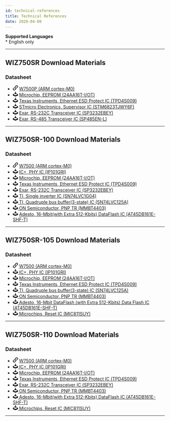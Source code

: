 ```yaml
---
id: technical-references
title: Technical References
date: 2020-04-08
---
```


**Supported Languages**  
\* English only

-----

## WIZ750SR Download Materials

### Datasheet

  - ![](/img/products/w5500/w5500_evb/icons/link.png) [W7500P (ARM cortex-M0)](../../Chip/MCU/W7500P/overview)
  - ![](/img/products/w5500/w5500_evb/icons/download.png) [Microchip, EEPROM (24AA16T-I/OT)](http://www.microchip.com/wwwproducts/en/24AA16)
  - ![](/img/products/w5500/w5500_evb/icons/download.png) [Texas Instruments, Ethernet ESD Protect IC (TPD4S009)](http://www.ti.com/product/TPD4S009?keyMatch=tpd4s009&tisearch=Search-EN-Everything)
  - ![](/img/products/w5500/w5500_evb/icons/download.png) [STmicro Electronics, Supervisor IC (STM6823TJWY6F)](http://www2.st.com/content/st_com/en/products/reset-and-supervisor-ics/microprocessor-supervisors/stm6823.html)
  - ![](/img/products/w5500/w5500_evb/icons/download.png) [Exar, RS-232C Transceiver IC (SP3232EBEY)](https://www.exar.com/product/interface/serial-transceivers/rs232/sp3232eb)
  - ![](/img/products/w5500/w5500_evb/icons/download.png) [Exar, RS-485 Transceiver IC (SP485EN-L)](https://www.exar.com/product/interface/serial-transceivers/rs485-422/sp3485)

-----

## WIZ750SR-100 Download Materials

### Datasheet

  - ![](/img/products/w5500/w5500_evb/icons/link.png) [W7500 (ARM cortex-M0)](../../Chip/MCU/W7500/overview)
  - ![](/img/products/w5500/w5500_evb/icons/download.png) <a href="https://www.bdtic.com/DataSheet/ICplus/IP101G_DS_R01_20121224.pdf" target="_blank">IC+, PHY IC (IP101GRI)</a>
  - ![](/img/products/w5500/w5500_evb/icons/download.png) [Microchip, EEPROM (24AA16T-I/OT)](http://www.microchip.com/wwwproducts/en/24AA16)
  - ![](/img/products/w5500/w5500_evb/icons/download.png) [Texas Instruments, Ethernet ESD Protect IC (TPD4S009)](http://www.ti.com/product/TPD4S009?keyMatch=tpd4s009&tisearch=Search-EN-Everything)
  - ![](/img/products/w5500/w5500_evb/icons/download.png) [Exar, RS-232C Transceiver IC (SP3232EBEY)](https://www.exar.com/product/interface/serial-transceivers/rs232/sp3232eb)
  - ![](/img/products/w5500/w5500_evb/icons/download.png) <a href="https://http://www.ti.com/lit/ds/symlink/sn74lvc1g04.pdf" target="_blank"> TI, Single inverter IC (SN74LVC1G04)</a>
  - ![](/img/products/w5500/w5500_evb/icons/download.png)<a href="https://http://www.ti.com/lit/ds/symlink/sn74lvc125a.pdf" target="_blank"> TI, Quadruple bus buffer(3-state) IC (SN74LVC125A)</a>
  - ![](/img/products/w5500/w5500_evb/icons/download.png)<a href="https://http://www.onsemi.com/pub/Collateral/MMBT4403LT1-D.pdf" target="_blank"> ON Semiconductor, PNP TR (MMBT4403)</a>
  - ![](/img/products/w5500/w5500_evb/icons/download.png) <a href="https://www.adestotech.com/wp-content/uploads/doc8782.pdf" target="_blank"> Adesto, 16-Mbit(with Extra 512-Kbits) DataFlash IC (AT45DB161E-SHF-T)</a>

-----

## WIZ750SR-105 Download Materials

### Datasheet

  - ![](/img/products/w5500/w5500_evb/icons/link.png) [W7500 (ARM cortex-M0)](../../Chip/MCU/W7500/overview)
  - ![](/img/products/w5500/w5500_evb/icons/download.png)<a href="https://www.bdtic.com/DataSheet/ICplus/IP101G_DS_R01_20121224.pdf" target="_blank"> IC+, PHY IC (IP101GRI)</a>
  - ![](/img/products/w5500/w5500_evb/icons/download.png) [Microchip, EEPROM (24AA16T-I/OT)](http://www.microchip.com/wwwproducts/en/24AA16)
  - ![](/img/products/w5500/w5500_evb/icons/download.png) [Texas Instruments, Ethernet ESD Protect IC (TPD4S009)](http://www.ti.com/product/TPD4S009?keyMatch=tpd4s009&tisearch=Search-EN-Everything)
  - ![](/img/products/w5500/w5500_evb/icons/download.png)<a href="https://http://www.ti.com/lit/ds/symlink/sn74lvc125a.pdf" target="_blank"> TI, Quadruple bus buffer(3-state) IC (SN74LVC125A)</a>
  - ![](/img/products/w5500/w5500_evb/icons/download.png)<a href="https://http://www.onsemi.com/pub/Collateral/MMBT4403LT1-D.pdf" target="_blank"> ON Semiconductor, PNP TR (MMBT4403)</a>
  - ![](/img/products/w5500/w5500_evb/icons/download.png)<a href="https://www.adestotech.com/wp-content/uploads/doc8782.pdf" target="_blank"> Adesto, 16-Mbit DataFlash (with Extra 512-Kbits) Data Flash IC (AT45DB161E-SHF-T)</a>
  - ![](/img/products/w5500/w5500_evb/icons/download.png)<a href="http://ww1.microchip.com/downloads/en/DeviceDoc/mic811.pdf" target="_blank"> Microchips, Reset IC (MIC811SUY)</a>

-----

## WIZ750SR-110 Download Materials

### Datasheet

  - ![](/img/products/w5500/w5500_evb/icons/link.png) [W7500 (ARM cortex-M0)](../../Chip/MCU/W7500/overview)
  - ![](/img/products/w5500/w5500_evb/icons/download.png)<a href="https://www.bdtic.com/DataSheet/ICplus/IP101G_DS_R01_20121224.pdf" target="_blank"> IC+, PHY IC (IP101GRI)</a>
  - ![](/img/products/w5500/w5500_evb/icons/download.png) [Microchip, EEPROM (24AA16T-I/OT)](http://www.microchip.com/wwwproducts/en/24AA16)
  - ![](/img/products/w5500/w5500_evb/icons/download.png) [Texas Instruments, Ethernet ESD Protect IC (TPD4S009)](http://www.ti.com/product/TPD4S009?keyMatch=tpd4s009&tisearch=Search-EN-Everything)
  - ![](/img/products/w5500/w5500_evb/icons/download.png) [Exar, RS-232C Transceiver IC (SP3232EBEY)](https://www.exar.com/product/interface/serial-transceivers/rs232/sp3232eb)
  - ![](/img/products/w5500/w5500_evb/icons/download.png)<a href="https://http://www.onsemi.com/pub/Collateral/MMBT4403LT1-D.pdf" target="_blank"> ON Semiconductor, PNP TR (MMBT4403)</a>
  - ![](/img/products/w5500/w5500_evb/icons/download.png)<a href="https://www.adestotech.com/wp-content/uploads/doc8782.pdf" target="_blank"> Adesto, 16-Mbit(with Extra 512-Kbits) DataFlash IC (AT45DB161E-SHF-T)</a>
  - ![](/img/products/w5500/w5500_evb/icons/download.png)<a href="http://ww1.microchip.com/downloads/en/DeviceDoc/mic811.pdf" target="_blank"> Microchips, Reset IC (MIC811SUY)</a>

-----
